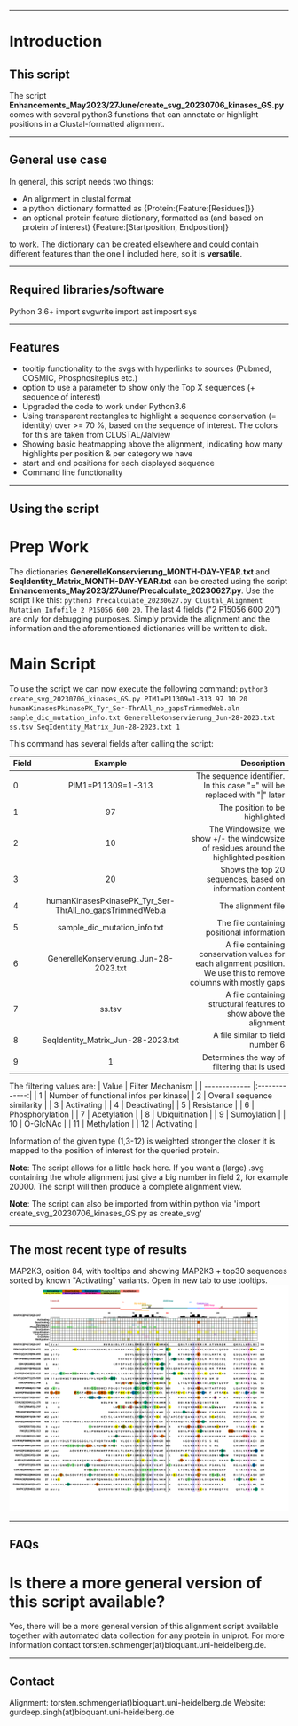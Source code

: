___
# Introduction
## This script
The script **Enhancements_May2023/27June/create_svg_20230706_kinases_GS.py** comes with several python3 functions that can annotate or highlight positions in a Clustal-formatted alignment.

___
## General use case
In general, this script needs two things: 
* An alignment in clustal format 
* a python dictionary formatted as {Protein:{Feature:\[Residues]}}
* an optional protein feature dictionary, formatted as (and based on protein of interest) {Feature:[Startposition, Endposition]}

to work. The dictionary can be created elsewhere and could contain different features than the one I included here, so it is **versatile**.

___
## Required libraries/software

Python 3.6+
import svgwrite
import ast
imposrt sys

___
## Features
- tooltip functionality to the svgs with hyperlinks to sources (Pubmed, COSMIC, Phosphositeplus etc.)
- option to use a parameter to show only the Top X sequences (+ sequence of interest)
- Upgraded the code to work under Python3.6
- Using transparent rectangles to highlight a sequence conservation (= identity) over >= 70 %, based on the sequence of interest. The colors for this are taken from CLUSTAL/Jalview
- Showing basic heatmapping above the alignment, indicating how many highlights per position & per category we have
- start and end positions for each displayed sequence
- Command line functionality

___
## Using the script
# Prep Work
The dictionaries **GenerelleKonservierung_MONTH-DAY-YEAR.txt** and **SeqIdentity_Matrix_MONTH-DAY-YEAR.txt** can be created using the script **Enhancements_May2023/27June/Precalculate_20230627.py**.
Use the script like this:
`python3 Precalculate_20230627.py Clustal_Alignment Mutation_Infofile 2 P15056 600 20`.
The last 4 fields ("2 P15056 600 20") are only for debugging purposes. Simply provide the alignment and the information and the aforementioned dictionaries will be written to disk.

# Main Script
To use the script we can now execute the following command:
`python3 create_svg_20230706_kinases_GS.py PIM1=P11309=1-313 97 10 20 humanKinasesPkinasePK_Tyr_Ser-ThrAll_no_gapsTrimmedWeb.aln sample_dic_mutation_info.txt GenerelleKonservierung_Jun-28-2023.txt ss.tsv SeqIdentity_Matrix_Jun-28-2023.txt 1`   

This command has several fields after calling the script:

| Field        | Example           | Description  |
| ------------- |:-------------:| -----:|
| 0     | PIM1=P11309=1-313 | The sequence identifier. In this case "=" will be replaced with "\|" later |
| 1     | 97 | The position to be highlighted |
| 2     | 10 | The Windowsize, we show +/- the windowsize of residues around the highlighted position|
| 3     |20 | Shows the top 20 sequences, based on information content|
| 4     | humanKinasesPkinasePK_Tyr_Ser-ThrAll_no_gapsTrimmedWeb.a | The alignment file |
| 5     | sample_dic_mutation_info.txt | The file containing positional information |
| 6     | GenerelleKonservierung_Jun-28-2023.txt | A file containing conservation values for each alignment position. We use this to remove columns with mostly gaps |
| 7     |ss.tsv|A file containing structural features to show above the alignment|
| 8     |SeqIdentity_Matrix_Jun-28-2023.txt|A file similar to field number 6|
| 9     |1|Determines the way of filtering that is used|

The filtering values are:
| Value        | Filter Mechanism | 
| ------------- |:-------------:| 
| 1     | Number of functional infos per kinase| 
| 2     | Overall sequence similarity | 
| 3     | Activating | 
| 4     | Deactivating| 
| 5     | Resistance | 
| 6     | Phosphorylation | 
| 7     | Acetylation | 
| 8     | Ubiquitination | 
| 9     | Sumoylation | 
| 10     | O-GlcNAc | 
| 11     | Methylation | 
| 12     | Activating | 

Information of the given type (1,3-12) is weighted stronger the closer it is mapped to the position of interest for the queried protein.

**Note**: The script allows for a little hack here. If you want a (large) .svg containing the whole alignment just give a big number in field 2, for example 20000. The script will then produce a complete alignment view.

**Note**: The script can also be imported from within python via 'import create_svg_20230706_kinases_GS.py as create_svg'

___
## The most recent type of results
MAP2K3, osition 84, with tooltips and showing MAP2K3 + top30 sequences sorted by known "Activating" variants. Open in new tab to use tooltips.
<img src="https://github.com/russelllab/kinaseResistance/blob/9ef9ee144c2e443a89dd56c4ab4f5e8033c5bbec/Create_SVG/Enhancements_May2023/27June/MAP2K3%7CP46734%7C28-347_Position84_Windowsize30_Topguns30_Sorting_3.svg?sanitize=true">

___
## FAQs
# Is there a more general version of this script available?
Yes, there will be a more general version of this alignment script available together with automated data collection for any protein in uniprot. For more information contact torsten.schmenger(at)bioquant.uni-heidelberg.de.

___
## Contact
Alignment: torsten.schmenger(at)bioquant.uni-heidelberg.de
Website: gurdeep.singh(at)bioquant.uni-heidelberg.de
